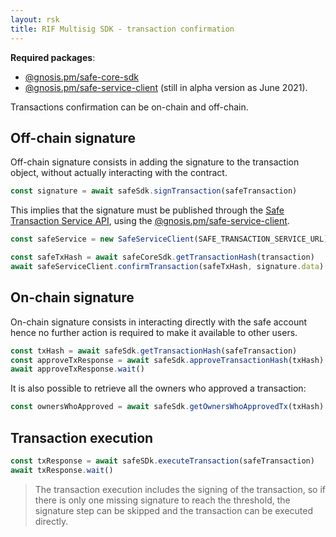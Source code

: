 ```yaml
---
layout: rsk
title: RIF Multisig SDK - transaction confirmation
---
```


**Required packages**:
- [@gnosis.pm/safe-core-sdk](https://github.com/gnosis/safe-core-sdk)
- [@gnosis.pm/safe-service-client](https://www.npmjs.com/package/@gnosis.pm/safe-service-client) (still in alpha version as June 2021).

Transactions confirmation can be on-chain and off-chain.

## Off-chain signature

Off-chain signature consists in adding the signature to the transaction object, without actually interacting with the contract. 

```ts
const signature = await safeSdk.signTransaction(safeTransaction)
```

This implies that the signature must be published through the [Safe Transaction Service API](https://github.com/gnosis/safe-transaction-service), using the [@gnosis.pm/safe-service-client](https://www.npmjs.com/package/@gnosis.pm/safe-service-client).

```ts
const safeService = new SafeServiceClient(SAFE_TRANSACTION_SERVICE_URL)

const safeTxHash = await safeCoreSdk.getTransactionHash(transaction)
await safeServiceClient.confirmTransaction(safeTxHash, signature.data)
```


## On-chain signature

On-chain signature consists in interacting directly with the safe account hence no further action is required to make it available to other users.

```ts
const txHash = await safeSdk.getTransactionHash(safeTransaction)
const approveTxResponse = await safeSdk.approveTransactionHash(txHash)
await approveTxResponse.wait()
```

It is also possible to retrieve all the owners who approved a transaction:

```ts
const ownersWhoApproved = await safeSdk.getOwnersWhoApprovedTx(txHash)
```

## Transaction execution

```ts
const txResponse = await safeSDk.executeTransaction(safeTransaction)
await txResponse.wait()
```

> The transaction execution includes the signing of the transaction, so if there is only one missing signature to reach the threshold, the signature step can be skipped and the transaction can be executed directly.